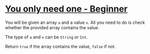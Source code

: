 # [You only need one - Beginner](https://www.codewars.com/kata/57cc975ed542d3148f00015b/train/swift)

You will be given an array `a` and a value `x`. All you need to do is check whether the provided array contains the value.

The type of `a` and `x` can be `String` or `Int`.

Return `true` if the array contains the value, `false` if not.

